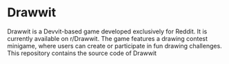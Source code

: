 # Drawwit
Drawwit is a Devvit-based game developed exclusively for Reddit. It is currently available on r/Drawwit. The game features a drawing contest minigame, where users can create or participate in fun drawing challenges.  This repository contains the source code of Drawwit 
